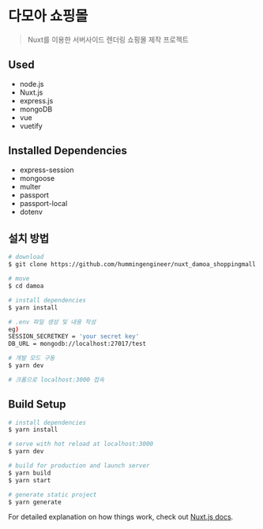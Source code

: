# 다모아 쇼핑몰

> Nuxt를 이용한 서버사이드 렌더링 쇼핑몰 제작 프로젝트

## Used
- node.js
- Nuxt.js
- express.js
- mongoDB
- vue
- vuetify

## Installed Dependencies
- express-session
- mongoose
- multer
- passport
- passport-local
- dotenv

## 설치 방법

``` bash
# download
$ git clone https://github.com/hummingengineer/nuxt_damoa_shoppingmall.git

# move
$ cd damoa

# install dependencies
$ yarn install

# .env 파일 생성 및 내용 작성
eg)
SESSION_SECRETKEY = 'your secret key'
DB_URL = mongodb://localhost:27017/test

# 개발 모드 구동
$ yarn dev

# 크롬으로 localhost:3000 접속
```

## Build Setup

``` bash
# install dependencies
$ yarn install

# serve with hot reload at localhost:3000
$ yarn dev

# build for production and launch server
$ yarn build
$ yarn start

# generate static project
$ yarn generate
```

For detailed explanation on how things work, check out [Nuxt.js docs](https://nuxtjs.org).
